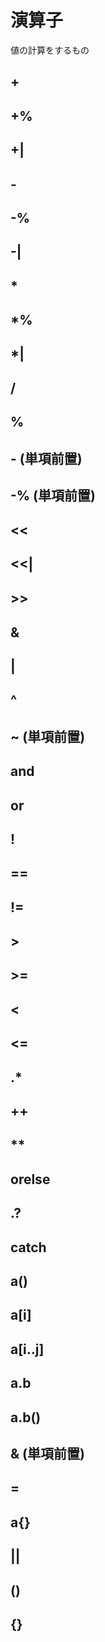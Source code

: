 # 演算子

値の計算をするもの

## +

## +%

## +|

## -

## -%

## -|

## \*

## \*%

## \*|

## /

## %

## - (単項前置)

## -% (単項前置)

## <<

## <<|

## >>

## &

## |

## ^

## ~ (単項前置)

## and

## or

## !

## ==

## !=

## >

## >=

## <

## <=

## .\*

## ++

## \*\*

## orelse

## .?

## catch

## a()

## a[i]

## a[i..j]

## a.b

## a.b()

## & (単項前置)

## =

## a{}

## ||

## ()

## {}
